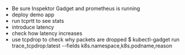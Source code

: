 - Be sure Inspektor Gadget and prometheus is running
- deploy demo app
- run tcprtt to see stats
- introduce latency
- check how latency increases
- use tcpdrop to check why packets are dropped
$ kubectl-gadget run trace_tcpdrop:latest --fields k8s.namespace,k8s.podname,reason

